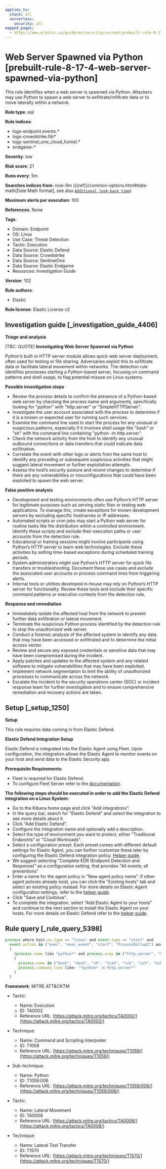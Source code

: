 ```yaml
---
applies_to:
  stack: all
  serverless:
    security: all
mapped_pages:
  - https://www.elastic.co/guide/en/security/current/prebuilt-rule-8-17-4-web-server-spawned-via-python.html
---
```


# Web Server Spawned via Python [prebuilt-rule-8-17-4-web-server-spawned-via-python]

This rule identifies when a web server is spawned via Python. Attackers may use Python to spawn a web server to exfiltrate/infiltrate data or to move laterally within a network.

**Rule type**: eql

**Rule indices**:

* logs-endpoint.events.*
* logs-crowdstrike.fdr*
* logs-sentinel_one_cloud_funnel.*
* endgame-*

**Severity**: low

**Risk score**: 21

**Runs every**: 5m

**Searches indices from**: now-9m ({{ref}}/common-options.html#date-math[Date Math format], see also [`Additional look-back time`](docs-content://solutions/security/detect-and-alert/create-detection-rule.md#rule-schedule))

**Maximum alerts per execution**: 100

**References**: None

**Tags**:

* Domain: Endpoint
* OS: Linux
* Use Case: Threat Detection
* Tactic: Execution
* Data Source: Elastic Defend
* Data Source: Crowdstrike
* Data Source: SentinelOne
* Data Source: Elastic Endgame
* Resources: Investigation Guide

**Version**: 102

**Rule authors**:

* Elastic

**Rule license**: Elastic License v2

## Investigation guide [_investigation_guide_4406]

**Triage and analysis**

[TBC: QUOTE]
**Investigating Web Server Spawned via Python**

Python’s built-in HTTP server module allows quick web server deployment, often used for testing or file sharing. Adversaries exploit this to exfiltrate data or facilitate lateral movement within networks. The detection rule identifies processes starting a Python-based server, focusing on command patterns and shell usage, to flag potential misuse on Linux systems.

**Possible investigation steps**

* Review the process details to confirm the presence of a Python-based web server by checking the process name and arguments, specifically looking for "python" with "http.server" or "SimpleHTTPServer".
* Investigate the user account associated with the process to determine if it is a known or expected user for running such services.
* Examine the command line used to start the process for any unusual or suspicious patterns, especially if it involves shell usage like "bash" or "sh" with the command line containing "python -m http.server".
* Check the network activity from the host to identify any unusual outbound connections or data transfers that could indicate data exfiltration.
* Correlate the event with other logs or alerts from the same host to identify any preceding or subsequent suspicious activities that might suggest lateral movement or further exploitation attempts.
* Assess the host’s security posture and recent changes to determine if there are any vulnerabilities or misconfigurations that could have been exploited to spawn the web server.

**False positive analysis**

* Development and testing environments often use Python’s HTTP server for legitimate purposes such as serving static files or testing web applications. To manage this, create exceptions for known development servers by excluding specific hostnames or IP addresses.
* Automated scripts or cron jobs may start a Python web server for routine tasks like file distribution within a controlled environment. Identify these scripts and exclude their execution paths or user accounts from the detection rule.
* Educational or training sessions might involve participants using Python’s HTTP server to learn web technologies. Exclude these activities by setting time-based exceptions during scheduled training periods.
* System administrators might use Python’s HTTP server for quick file transfers or troubleshooting. Document these use cases and exclude the associated user accounts or process command lines from triggering alerts.
* Internal tools or utilities developed in-house may rely on Python’s HTTP server for functionality. Review these tools and exclude their specific command patterns or execution contexts from the detection rule.

**Response and remediation**

* Immediately isolate the affected host from the network to prevent further data exfiltration or lateral movement.
* Terminate the suspicious Python process identified by the detection rule to stop the unauthorized web server.
* Conduct a forensic analysis of the affected system to identify any data that may have been accessed or exfiltrated and to determine the initial access vector.
* Review and secure any exposed credentials or sensitive data that may have been compromised during the incident.
* Apply patches and updates to the affected system and any related software to mitigate vulnerabilities that may have been exploited.
* Implement network segmentation to limit the ability of unauthorized processes to communicate across the network.
* Escalate the incident to the security operations center (SOC) or incident response team for further investigation and to ensure comprehensive remediation and recovery actions are taken.


## Setup [_setup_1250]

**Setup**

This rule requires data coming in from Elastic Defend.

**Elastic Defend Integration Setup**

Elastic Defend is integrated into the Elastic Agent using Fleet. Upon configuration, the integration allows the Elastic Agent to monitor events on your host and send data to the Elastic Security app.

**Prerequisite Requirements:**

* Fleet is required for Elastic Defend.
* To configure Fleet Server refer to the [documentation](docs-content://reference/ingestion-tools/fleet/fleet-server.md).

**The following steps should be executed in order to add the Elastic Defend integration on a Linux System:**

* Go to the Kibana home page and click "Add integrations".
* In the query bar, search for "Elastic Defend" and select the integration to see more details about it.
* Click "Add Elastic Defend".
* Configure the integration name and optionally add a description.
* Select the type of environment you want to protect, either "Traditional Endpoints" or "Cloud Workloads".
* Select a configuration preset. Each preset comes with different default settings for Elastic Agent, you can further customize these later by configuring the Elastic Defend integration policy. [Helper guide](docs-content://solutions/security/configure-elastic-defend/configure-an-integration-policy-for-elastic-defend.md).
* We suggest selecting "Complete EDR (Endpoint Detection and Response)" as a configuration setting, that provides "All events; all preventions"
* Enter a name for the agent policy in "New agent policy name". If other agent policies already exist, you can click the "Existing hosts" tab and select an existing policy instead. For more details on Elastic Agent configuration settings, refer to the [helper guide](docs-content://reference/ingestion-tools/fleet/agent-policy.md).
* Click "Save and Continue".
* To complete the integration, select "Add Elastic Agent to your hosts" and continue to the next section to install the Elastic Agent on your hosts. For more details on Elastic Defend refer to the [helper guide](docs-content://solutions/security/configure-elastic-defend/install-elastic-defend.md).


## Rule query [_rule_query_5398]

```js
process where host.os.type == "linux" and event.type == "start" and
  event.action in ("exec", "exec_event", "start", "ProcessRollup2") and
  (
    (process.name like "python*" and process.args in ("http.server", "SimpleHTTPServer")) or
    (
      process.name in ("bash", "dash", "sh", "tcsh", "csh", "zsh", "ksh", "fish") and
      process.command_line like~ "*python* -m http.server*"
    )
  )
```

**Framework**: MITRE ATT&CKTM

* Tactic:

    * Name: Execution
    * ID: TA0002
    * Reference URL: [https://attack.mitre.org/tactics/TA0002/](https://attack.mitre.org/tactics/TA0002/)

* Technique:

    * Name: Command and Scripting Interpreter
    * ID: T1059
    * Reference URL: [https://attack.mitre.org/techniques/T1059/](https://attack.mitre.org/techniques/T1059/)

* Sub-technique:

    * Name: Python
    * ID: T1059.006
    * Reference URL: [https://attack.mitre.org/techniques/T1059/006/](https://attack.mitre.org/techniques/T1059/006/)

* Tactic:

    * Name: Lateral Movement
    * ID: TA0008
    * Reference URL: [https://attack.mitre.org/tactics/TA0008/](https://attack.mitre.org/tactics/TA0008/)

* Technique:

    * Name: Lateral Tool Transfer
    * ID: T1570
    * Reference URL: [https://attack.mitre.org/techniques/T1570/](https://attack.mitre.org/techniques/T1570/)



